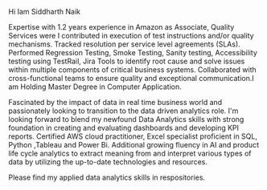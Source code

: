 Hi Iam Siddharth Naik

Expertise with 1.2 years experience in Amazon as Associate, Quality Services were I contributed in execution of test instructions and/or quality mechanisms. Tracked resolution per service level
agreements (SLAs). Performed Regression Testing, Smoke Testing, Sanity testing, Accessibility
testing using TestRail, Jira Tools to identify root cause and solve issues within multiple components of critical business systems. Collaborated with cross-functional teams to ensure quality and exceptional communication.I am Holding Master Degree in Computer Application.

Fascinated by the impact of data in real time business world and passionately looking to transition to the data driven analytics role. I'm looking forward to blend my newfound Data Analytics skills with strong foundation in creating and evaluating dashboards and developing KPI reports. Certified AWS cloud practitioner, Excel specialist proficient in SQL, Python ,Tableau and Power Bi. Additional growing fluency in AI and product life cycle analytics to extract meaning from and interpret various types of data by utilizing the up-to-date technologies and resources.

Please find my applied data analytics skills in respositories.  
<!---
siddharthnaik03/siddharthnaik03 is a ✨ special ✨ repository because its `README.md` (this file) appears on your GitHub profile.
You can click the Preview link to take a look at your changes.
--->
